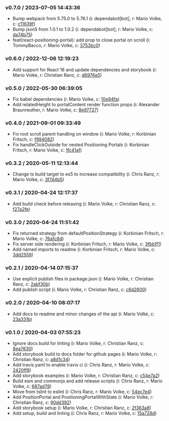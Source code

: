 
### v0.7.0 / 2023-07-05 14:43:36

- Bump webpack from 5.75.0 to 5.76.1 (i: dependabot[bot], r: Mario Volke, c: [c11639f](https://github.com/codastic/react-positioning-portal/commit/c11639f))
- Bump json5 from 1.0.1 to 1.0.2 (i: dependabot[bot], r: Mario Volke, c: [da74b75](https://github.com/codastic/react-positioning-portal/commit/da74b75))
- feat(react-positioning-portal): add prop to close portal on scroll (i: TommyBacco, r: Mario Volke, c: [3753bc0](https://github.com/codastic/react-positioning-portal/commit/3753bc0))

### v0.6.0 / 2022-12-06 12:19:23

- Add support for React 18 and update dependencies and storybook (i: Mario Volke, r: Christian Ranz, c: [d6976e5](https://github.com/codastic/react-positioning-portal/commit/d6976e5))

### v0.5.0 / 2022-05-30 06:39:05

- Fix babel dependencies (i: Mario Volke, c: [10e94fa](https://github.com/codastic/react-positioning-portal/commit/10e94fa))
- Add relatedHeight to portalContent render function props (i: Alexander Braunreuther, r: Mario Volke, c: [8e97727](https://github.com/codastic/react-positioning-portal/commit/8e97727))

### v0.4.0 / 2021-09-01 09:33:49

- Fix root scroll parent handling on window (i: Mario Volke, r: Korbinian Fritsch, c: [f994082](https://github.com/codastic/react-positioning-portal/commit/f994082))
- Fix handleClickOutside for nested Positioning Portals (i: Korbinian Fritsch, r: Mario Volke, c: [1fc41af](https://github.com/codastic/react-positioning-portal/commit/1fc41af))

### v0.3.2 / 2020-05-11 12:13:44

- Change ts build target to es5 to increase compatibility (i: Chris Ranz, r: Mario Volke, c: [3f744b5](https://github.com/codastic/react-positioning-portal/commit/3f744b5))

### v0.3.1 / 2020-04-24 12:17:37

- Add build check before releasing (i: Mario Volke, r: Christian Ranz, c: [f27a2fe](https://github.com/codastic/react-positioning-portal/commit/f27a2fe))

### v0.3.0 / 2020-04-24 11:51:42

- Fix returned strategy from defaultPositionStrategy (i: Korbinian Fritsch, r: Mario Volke, c: [76a1c8d](https://github.com/codastic/react-positioning-portal/commit/76a1c8d))
- Fix server side rendering (i: Korbinian Fritsch, r: Mario Volke, c: [3fbb1f1](https://github.com/codastic/react-positioning-portal/commit/3fbb1f1))
- Add named imports to readme (i: Korbinian Fritsch, r: Mario Volke, c: [3dd2559](https://github.com/codastic/react-positioning-portal/commit/3dd2559))

### v0.2.1 / 2020-04-14 07:15:37

- Use explicit publish files in package.json (i: Mario Volke, r: Christian Ranz, c: [2abf30b](https://github.com/codastic/react-positioning-portal/commit/2abf30b))
- Add publish script (i: Mario Volke, r: Christian Ranz, c: [c6d2600](https://github.com/codastic/react-positioning-portal/commit/c6d2600))

### v0.2.0 / 2020-04-10 08:07:17

- Add docs to readme and minor changes of the api (i: Mario Volke, c: [23a331b](https://github.com/codastic/react-positioning-portal/commit/23a331b))

### v0.1.0 / 2020-04-03 07:55:23

- Ignore docs build for linting (i: Mario Volke, r: Christian Ranz, c: [8ea7630](https://github.com/codastic/react-positioning-portal/commit/8ea7630))
- Add storybook build to docs folder for github pages (i: Mario Volke, r: Christian Ranz, c: [a8d1c34](https://github.com/codastic/react-positioning-portal/commit/a8d1c34))
- Add travis.yaml to enable travis ci (i: Chris Ranz, r: Mario Volke, c: [2420ff8](https://github.com/codastic/react-positioning-portal/commit/2420ff8))
- Add storybook examples (i: Mario Volke, r: Christian Ranz, c: [c54e7a2](https://github.com/codastic/react-positioning-portal/commit/c54e7a2))
- Build esm and commonjs and add release scripts (i: Chris Ranz, r: Mario Volke, c: [687ad78](https://github.com/codastic/react-positioning-portal/commit/687ad78))
- Move from tslint to eslint (i: Chris Ranz, r: Mario Volke, c: [54ec7e4](https://github.com/codastic/react-positioning-portal/commit/54ec7e4))
- Add PositionPortal and PositioningPortalWithState (i: Mario Volke, r: Christian Ranz, c: [90dd392](https://github.com/codastic/react-positioning-portal/commit/90dd392))
- Add storybook setup (i: Mario Volke, r: Christian Ranz, c: [2f363a8](https://github.com/codastic/react-positioning-portal/commit/2f363a8))
- Add setup, build and linting (i: Chris Ranz, r: Mario Volke, c: [15a728d](https://github.com/codastic/react-positioning-portal/commit/15a728d))
